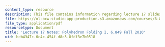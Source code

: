 ```yaml
---
content_type: resource
description: This file contains information regarding lecture 17 slides.
file: https://ol-ocw-studio-app-production.s3.amazonaws.com/courses/6-849-geometric-folding-algorithms-linkages-origami-polyhedra-fall-2012/beb4347c6c4c454fd8c38fdf3e7b0518_MIT6_849F12_L17.pdf
file_type: application/pdf
resourcetype: Document
title: 'Lecture 17 Notes: Polyhedron Folding I, 6.849 Fall 2010'
uid: beb4347c-6c4c-454f-d8c3-8fdf3e7b0518
---
```

